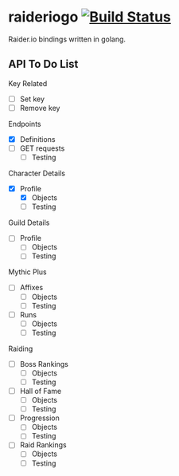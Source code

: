 # raideriogo [![Build Status](https://travis-ci.org/Munsy/raideriogo.svg?branch=master)](https://travis-ci.org/Munsy/raideriogo)
Raider.io bindings written in golang.

## API To Do List
Key Related
- [ ] Set key
- [ ] Remove key

Endpoints
- [x] Definitions
- [ ] GET requests
  - [ ] Testing

Character Details
- [x] Profile
  - [x] Objects
  - [ ] Testing

Guild Details
- [ ] Profile
  - [ ] Objects
  - [ ] Testing

Mythic Plus
- [ ] Affixes
  - [ ] Objects
  - [ ] Testing
- [ ] Runs
  - [ ] Objects
  - [ ] Testing

Raiding
- [ ] Boss Rankings
  - [ ] Objects
  - [ ] Testing
- [ ] Hall of Fame
  - [ ] Objects
  - [ ] Testing
- [ ] Progression
  - [ ] Objects
  - [ ] Testing
- [ ] Raid Rankings
  - [ ] Objects
  - [ ] Testing
